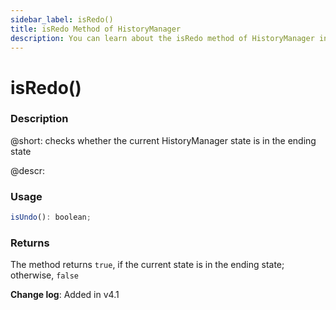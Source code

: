 ```yaml
---
sidebar_label: isRedo()
title: isRedo Method of HistoryManager
description: You can learn about the isRedo method of HistoryManager in the documentation of the DHTMLX JavaScript Diagram library. Browse developer guides and API reference, try out code examples and live demos, and download a free 30-day evaluation version of DHTMLX Diagram.
---
```


# isRedo()

### Description

@short: checks whether the current HistoryManager state is in the ending state

@descr:

### Usage

~~~js
isUndo(): boolean;
~~~

### Returns

The method returns `true`, if the current state is in the ending state; otherwise, `false`

**Change log**: Added in v4.1
